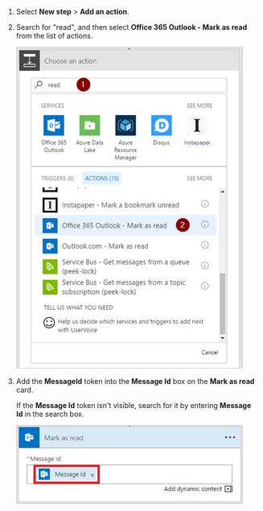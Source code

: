 1. Select **New step** > **Add an action**.
2. Search for "read", and then select **Office 365 Outlook - Mark as read** from the list of actions.
   
    ![mark as read](includes/media/email-triggers/email-triggers-5.png)
3. Add the **MessageId** token into the **Message Id** box on the **Mark as read** card.
   
     If the **Message Id** token isn't visible, search for it by entering **Message Id** in the search box.
   
    ![message id](includes/media/email-triggers/email-triggers-6.png)

